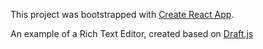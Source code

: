 This project was bootstrapped with [Create React App](https://github.com/facebookincubator/create-react-app).

An example of a Rich Text Editor, created based on [Draft.js](https://facebook.github.io/draft-js/)